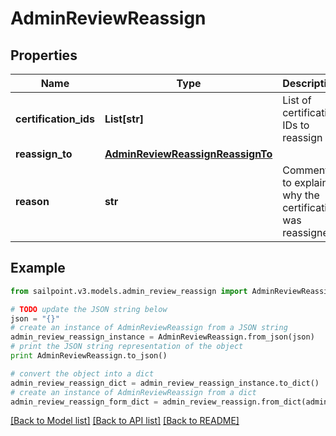 # AdminReviewReassign


## Properties
Name | Type | Description | Notes
------------ | ------------- | ------------- | -------------
**certification_ids** | **List[str]** | List of certification IDs to reassign | [optional] 
**reassign_to** | [**AdminReviewReassignReassignTo**](AdminReviewReassignReassignTo.md) |  | [optional] 
**reason** | **str** | Comment to explain why the certification was reassigned | [optional] 

## Example

```python
from sailpoint.v3.models.admin_review_reassign import AdminReviewReassign

# TODO update the JSON string below
json = "{}"
# create an instance of AdminReviewReassign from a JSON string
admin_review_reassign_instance = AdminReviewReassign.from_json(json)
# print the JSON string representation of the object
print AdminReviewReassign.to_json()

# convert the object into a dict
admin_review_reassign_dict = admin_review_reassign_instance.to_dict()
# create an instance of AdminReviewReassign from a dict
admin_review_reassign_form_dict = admin_review_reassign.from_dict(admin_review_reassign_dict)
```
[[Back to Model list]](../README.md#documentation-for-models) [[Back to API list]](../README.md#documentation-for-api-endpoints) [[Back to README]](../README.md)



